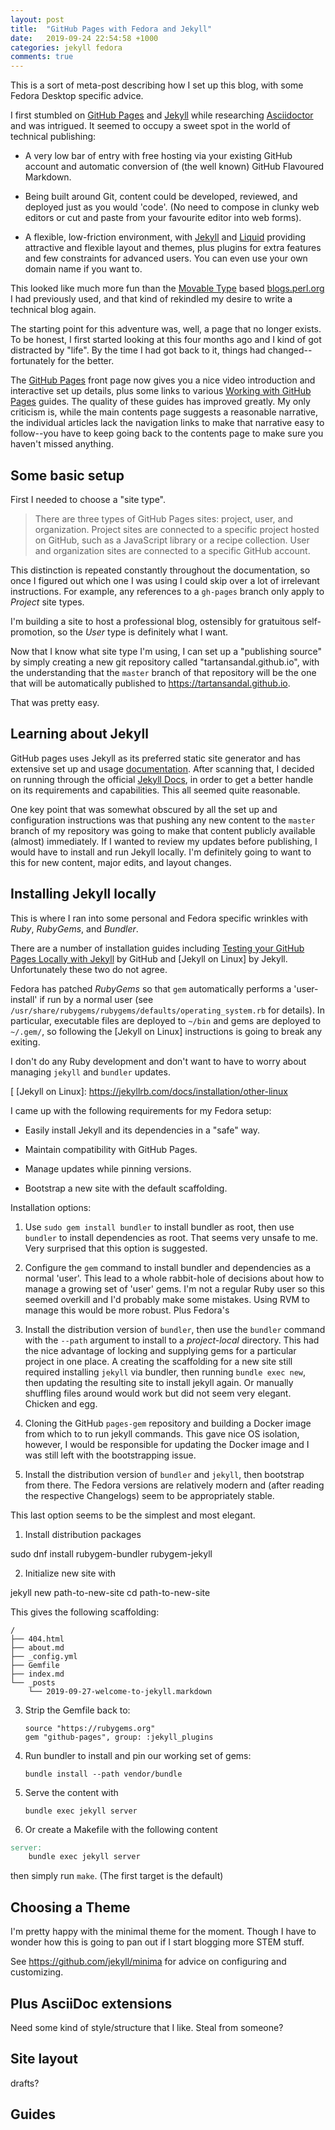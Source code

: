 ```yaml
---
layout: post
title:  "GitHub Pages with Fedora and Jekyll"
date:   2019-09-24 22:54:58 +1000
categories: jekyll fedora
comments: true
---
```


This is a sort of meta-post describing how I set up this blog, with some Fedora
Desktop specific advice.

I first stumbled on [GitHub Pages] and [Jekyll] while researching [Asciidoctor]
and was intrigued. It seemed to occupy a sweet spot in the world of technical
publishing:

* A very low bar of entry with free hosting via your existing GitHub account and
  automatic conversion of (the well known) GitHub Flavoured Markdown.

* Being built around Git, content could be developed, reviewed, and deployed
  just as you would 'code'. (No need to compose in clunky web editors or cut and
  paste from your favourite editor into web forms).

* A flexible, low-friction environment, with [Jekyll] and [Liquid] providing
  attractive and flexible layout and themes, plus plugins for extra features and
  few constraints for advanced users. You can even use your own domain name if
  you want to.

This looked like much more fun than the [Movable Type] based [blogs.perl.org]
I had previously used, and that kind of rekindled my desire to write a technical
blog again.

The starting point for this adventure was, well, a page that no longer
exists. To be honest, I first started looking at this four months ago and I kind
of got distracted by "life". By the time I had got back to it, things had
changed--fortunately for the better.

The [GitHub Pages] front page now gives you a nice video introduction and
interactive set up details, plus some links to various [Working with GitHub
Pages] guides. The quality of these guides has improved greatly. My only
criticism is, while the main contents page suggests a reasonable narrative,
the individual articles lack the navigation links to make that narrative easy to
follow--you have to keep going back to the contents page to make sure you
haven't missed anything.

[GitHub Pages]: https://pages.github.com
[Jekyll]: https://jekyllrb.com
[Asciidoctor]: https://asciidoctor.org
[Liquid]: https://shopify.github.io/liquid
[Movable Type]: https://www.movabletype.org
[blogs.perl.org]:http://blogs.perl.orgusers/kahlil_kal_hodgson
[Working with GitHub Pages]: https://help.github.com/en/categories/working-with-github-pages

## Some basic setup

First I needed to choose a "site type".

> There are three types of GitHub Pages sites: project, user, and organization.
> Project sites are connected to a specific project hosted on GitHub, such as
> a JavaScript library or a recipe collection. User and organization sites are
> connected to a specific GitHub account.

This distinction is repeated constantly throughout the documentation, so once
I figured out which one I was using I could skip over a lot of irrelevant
instructions.  For example, any references to a `gh-pages` branch only apply to
_Project_ site types.

I'm building a site to host a professional blog, ostensibly for gratuitous
self-promotion, so the _User_ type is definitely what I want.

Now that I know what site type I'm using, I can set up a "publishing source" by
simply creating a new git repository called "tartansandal.github.io", with the
understanding that the `master` branch of that repository will be the one that
will be automatically published to <https://tartansandal.github.io>.

That was pretty easy.

## Learning about Jekyll

GitHub pages uses Jekyll as its preferred static site generator and has
extensive set up and usage [documentation][GitHub Pages with Jekyll].  After
scanning that, I decided on running through the official [Jekyll Docs], in
order to get a better handle on its requirements and capabilities. This all
seemed quite reasonable.

One key point that was somewhat obscured by all the set up and configuration
instructions was that pushing any new content to the `master` branch of my
repository was going to make that content publicly available (almost)
immediately. If I wanted to review my updates before publishing, I would have to
install and run Jekyll locally. I'm definitely going to want to this for new
content, major edits, and layout changes.

[GitHub Pages with Jekyll]: https://help.github.com/en/github/working-with-github-pages/setting-up-a-github-pages-site-with-jekyll
[Jekyll Docs]: https://jekyllrb.com/docs

## Installing Jekyll locally

This is where I ran into some personal and Fedora specific wrinkles with _Ruby_,
_RubyGems_, and _Bundler_.

There are a number of installation guides including [Testing your GitHub Pages
Locally with Jekyll][Github Pages Locally] by GitHub and [Jekyll on Linux] by
Jekyll. Unfortunately these two do not agree.

Fedora has patched _RubyGems_ so that `gem` automatically performs
a 'user-install' if run by a normal user (see
`/usr/share/rubygems/rubygems/defaults/operating_system.rb` for details). In
particular, executable files are deployed to `~/bin` and gems are deployed to
`~/.gem/`, so following the [Jekyll on Linux] instructions is going to break any
exiting.

I don't do any Ruby development and don't want to have to worry about managing
`jekyll` and `bundler` updates.

[GitHub Pages Locally]: https://help.github.com/en/github/working-with-github-pages/testing-your-github-pages-site-locally-with-jekyll
[
[Jekyll on Linux]: https://jekyllrb.com/docs/installation/other-linux

I came up with the following requirements for my Fedora setup:

* Easily install Jekyll and its dependencies in a "safe" way.
* Maintain compatibility with GitHub Pages.
* Manage updates while pinning versions.

* Bootstrap a new site with the default scaffolding.

Installation options:

1. Use `sudo gem install bundler` to install bundler as root, then use `bundler` to
   install dependencies as root. That seems very unsafe to me.  Very surprised
   that this option is suggested.

2. Configure the `gem` command to install bundler and dependencies as a normal
   'user'.  This lead to a whole rabbit-hole of decisions about how to manage
   a growing set of 'user' gems.  I'm not a regular Ruby user so this seemed
   overkill and I'd probably make some mistakes. Using RVM to manage this would
   be more robust. Plus Fedora's

3. Install the distribution version of `bundler`, then use the `bundler` command
   with the `--path` argument to install to a _project-local_ directory. This
   had the nice advantage of locking and supplying gems for a particular project
   in one place. A creating the scaffolding for a new site still required
   installing `jekyll` via bundler, then running `bundle exec new`, then
   updating the resulting site to install jekyll again.  Or manually shuffling
   files around would work but did not seem very elegant.  Chicken and egg.

4. Cloning the GitHub `pages-gem` repository and building a Docker image from
   which to to run jekyll commands.  This gave nice OS isolation, however,
   I would be responsible for updating the Docker image and I was still left
   with the bootstrapping issue.

5. Install the distribution version of `bundler` and `jekyll`, then bootstrap
   from there.  The Fedora versions are relatively modern and (after reading the
   respective Changelogs) seem to be appropriately stable.

This last option seems to be the simplest and most elegant.

1. Install distribution packages

  sudo dnf install rubygem-bundler rubygem-jekyll

2. Initialize new site with

  jekyll new path-to-new-site
  cd path-to-new-site

This gives the following scaffolding:

```text
/
├── 404.html
├── about.md
├── _config.yml
├── Gemfile
├── index.md
└── _posts
    └── 2019-09-27-welcome-to-jekyll.markdown
```

3. Strip the Gemfile back to:

    ```
    source "https://rubygems.org"
    gem "github-pages", group: :jekyll_plugins
    ```

4. Run bundler to install and pin our working set of gems:

    ```
    bundle install --path vendor/bundle
    ```

5. Serve the content with

    ```
    bundle exec jekyll server
    ```

6. Or create a Makefile with the following content

  ~~~~Makefile
  server:
      bundle exec jekyll server
  ~~~~

  then simply run `make`. (The first target is the default)

## Choosing a Theme

I'm pretty happy with the minimal theme for the moment.  Though I have to wonder
how this is going to pan out if I start blogging more STEM stuff.

See <https://github.com/jekyll/minima> for advice on configuring and customizing.

## Plus AsciiDoc extensions

Need some kind of style/structure that I like. Steal from someone?

## Site layout

drafts?

## Guides

[bens guide]: https://ben.balter.com/jekyll-style-guide/
[sylvains guide]: https://www.sylvaindurand.org/using-github-to-serve-jekyll/
